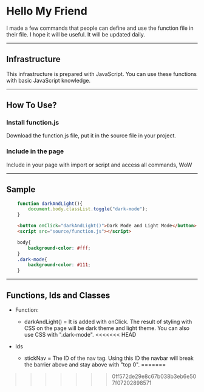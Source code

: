 # Hello My Friend

I made a few commands that people can define and use the function file in their file. I hope it will be useful. It will be updated daily.

---

## Infrastructure

This infrastructure is prepared with JavaScript. You can use these functions with basic JavaScript knowledge.


---

## How To Use?

### Install function.js

Download the function.js file, put it in the source file in your project.

### Include in the page

Include in your page with import or script and access all commands, WoW

---

## Sample

```js
	function darkAndLight(){
		document.body.classList.toggle("dark-mode");
	}
```
```html
	<button onClick="darkAndLight()">Dark Mode and Light Mode</button>
	<script src="source/function.js"></script>
```
```css
	body{
		background-color: #fff;
	}
	.dark-mode{
		background-color: #111;
	}
```

---

## Functions, Ids and Classes

 * Function:
    * darkAndLight() = It is added with onClick. The result of styling with CSS on the page will be dark theme and light theme. You can also use CSS with ".dark-mode".
<<<<<<< HEAD

 * Ids
 	* stickNav = The ID of the nav tag. Using this ID the navbar will break the barrier above and stay above with "top 0".
=======
>>>>>>> 0ff572de29e8c67b038b3eb6e507f07202898571
